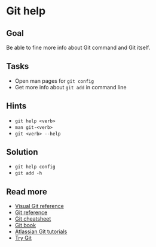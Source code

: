 Git help
========

Goal
----

Be able to fine more info about Git command and Git itself.

Tasks
-----

* Open man pages for `git config`
* Get more info about `git add` in command line


Hints
-----

* `git help <verb>`
* `man git-<verb>`
* `git <verb> --help`

Solution
--------

* `git help config`
* `git add -h`


Read more
---------

* [Visual Git reference](http://ndpsoftware.com/git-cheatsheet.html#loc=stash;)
* [Git reference](https://git-scm.com/docs)
* [Git cheatsheet](https://github.github.com/training-kit/downloads/github-git-cheat-sheet.pdf)
* [Git book](https://git-scm.com/book/en/v2)
* [Atlassian Git tutorials](https://www.atlassian.com/git/tutorials)
* [Try Git](https://try.github.io/)
